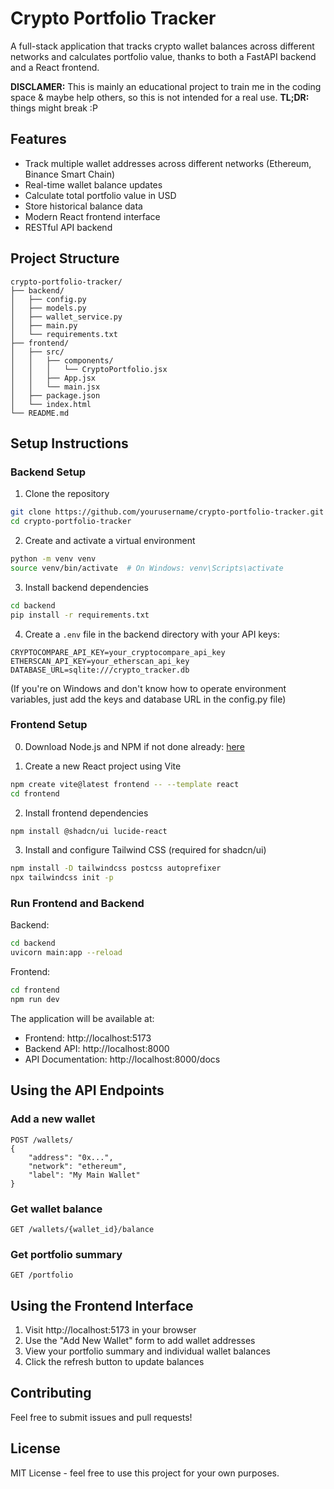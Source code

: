 # Crypto Portfolio Tracker

A full-stack application that tracks crypto wallet balances across different networks and calculates portfolio value, thanks to both a FastAPI backend and a React frontend.

**DISCLAMER:** This is mainly an educational project to train me in the coding space & maybe help others, so this is not intended for a real use. 
**TL;DR:** things might break :P

## Features

- Track multiple wallet addresses across different networks (Ethereum, Binance Smart Chain)
- Real-time wallet balance updates
- Calculate total portfolio value in USD
- Store historical balance data
- Modern React frontend interface
- RESTful API backend

## Project Structure

```
crypto-portfolio-tracker/
├── backend/
│   ├── config.py
│   ├── models.py
│   ├── wallet_service.py
│   ├── main.py
│   └── requirements.txt
├── frontend/
│   ├── src/
│   │   ├── components/
│   │   │   └── CryptoPortfolio.jsx
│   │   ├── App.jsx
│   │   └── main.jsx
│   ├── package.json
│   └── index.html
└── README.md
```

## Setup Instructions

### Backend Setup

1. Clone the repository
```bash
git clone https://github.com/yourusername/crypto-portfolio-tracker.git
cd crypto-portfolio-tracker
```

2. Create and activate a virtual environment
```bash
python -m venv venv
source venv/bin/activate  # On Windows: venv\Scripts\activate
```

3. Install backend dependencies
```bash
cd backend
pip install -r requirements.txt
```

4. Create a `.env` file in the backend directory with your API keys:
```
CRYPTOCOMPARE_API_KEY=your_cryptocompare_api_key
ETHERSCAN_API_KEY=your_etherscan_api_key
DATABASE_URL=sqlite:///crypto_tracker.db
```
(If you're on Windows and don't know how to operate environment variables, just add the keys and database URL in the config.py file)

### Frontend Setup

0. Download Node.js and NPM if not done already: [here](https://docs.npmjs.com/downloading-and-installing-node-js-and-npm)

1. Create a new React project using Vite
```bash
npm create vite@latest frontend -- --template react
cd frontend
```

2. Install frontend dependencies
```bash
npm install @shadcn/ui lucide-react
```

3. Install and configure Tailwind CSS (required for shadcn/ui)
```bash
npm install -D tailwindcss postcss autoprefixer
npx tailwindcss init -p
```

### Run Frontend and Backend

Backend:
```bash
cd backend
uvicorn main:app --reload
```

Frontend:
```bash
cd frontend
npm run dev
```

The application will be available at:
- Frontend: http://localhost:5173
- Backend API: http://localhost:8000
- API Documentation: http://localhost:8000/docs

## Using the API Endpoints

### Add a new wallet
```
POST /wallets/
{
    "address": "0x...",
    "network": "ethereum",
    "label": "My Main Wallet"
}
```

### Get wallet balance
```
GET /wallets/{wallet_id}/balance
```

### Get portfolio summary
```
GET /portfolio
```

## Using the Frontend Interface

1. Visit http://localhost:5173 in your browser
2. Use the "Add New Wallet" form to add wallet addresses
3. View your portfolio summary and individual wallet balances
4. Click the refresh button to update balances

## Contributing

Feel free to submit issues and pull requests!

## License

MIT License - feel free to use this project for your own purposes.
